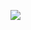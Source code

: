 ![](//www.plantuml.com/plantuml/png/ZSqnJWGn30NGtgVu9Lii1w10YsYfG1mW99uPIqcyifr5275tCa92ea7hzd-_V_985gDL2edAU7NEoTdn92w-IIUgl0H2OR9kWIB6EKHda7AeuL6xZyP6j0UfhrDvqINUap4-YJ1l_AYuUUYfVamOkY0snjdq8eKBf2zgBUtmuU_BCsUMY_HrBxzLRZ0-guKVTljt7iVZzVoLJTpU_xUFkzdETHIcBpfnBwFLRm00)
